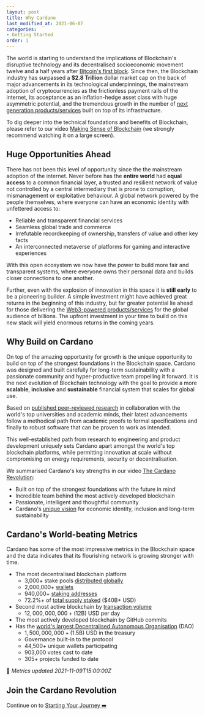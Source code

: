 ```yaml
---
layout: post
title: Why Cardano 
last_modified_at: 2021-06-07
categories:
- Getting Started
order: 1
---
```


The world is starting to understand the implications of Blockchain's 
disruptive technology and its decentralised socioeconomic movement twelve and a half years
after [Bitcoin's first block](https://www.blockchain.com/btc/block/00000000839a8e6886ab5951d76f411475428afc90947ee320161bbf18eb6048).
Since then, the Blockchain industry has surpassed a **$2.8 Trillion** dollar market cap on the back of major advancements in its technological underpinnings, the mainstream adoption of cryptocurrencies as the frictionless payment rails of the internet, its acceptance as an inflation-hedge asset class with huge asymmetric potential, and the tremendous growth in the number of [next generation products/services](https://blockchainhub.net/web3-decentralized-web/) built on top of its infrastructure. 

To dig deeper into the technical foundations and benefits of Blockchain, please refer to our video [Making Sense of Blockchain](https://www.youtube.com/watch?v=ev75v-9LU5I) (we strongly recommend watching it on a large screen).

## Huge Opportunities Ahead
There has not been this level of opportunity since the the mainstream adoption of the internet. Never before has the **entire world** had **equal access** to a common financial layer, a trusted and resilient network of value not controlled by a central intermediary that is prone to corruption, mismanagement or exploitative behaviour. A global network powered by the people themselves, where everyone can have an economic identity with unfettered access to:
 - Reliable and transparent financial services
 - Seamless global trade and commerce
 - Irrefutable recordkeeping of ownership, transfers of value and other key facts
 - An interconnected metaverse of platforms for gaming and interactive experiences

With this open ecosystem we now have the power to build more fair and transparent systems, where everyone owns their personal data and builds closer connections to one another. 

Further, even with the explosion of innovation in this space it is **still early** to be a pioneering builder. A simple investment might have achieved great returns in the beginning of this industry, but far greater potential lie ahead for those delivering the [Web3-powered products/services](https://blockchainhub.net/web3-decentralized-web/) for the global audience of billions. The upfront investment in your time to build on this new stack will yield enormous returns in the coming years. 

## Why Build on Cardano

On top of the amazing opportunity for growth is the unique opportunity to build on top of the strongest foundations in the Blockchain space. Cardano was designed and built carefully for long-term sustainability with a passionate community and hyper-productive team propelling it forward. It is the next evolution of Blockchain technology with the goal
to provide a more **scalable**, **inclusive** and **sustainable** 
financial system that scales for global use. 

Based on [published peer-reviewed research](https://iohk.io/en/research/library/) in collaboration with the world's top universities and academic minds, their latest advancements follow a methodical path from academic proofs to formal specifications and finally to robust software that can be proven to work as intended. 

This well-established path from research to engineering and product development uniquely sets Cardano apart amongst the world's top blockchain platforms, while permitting innovation at scale without compromising on energy requirements, security or decentralisation. 

We summarised Cardano's key strengths in our video [The Cardano Revolution](https://www.youtube.com/watch?v=sM0_V53_kGo): 
 - Built on top of the strongest foundations with the future in mind
 - Incredible team behind the most actively developed blockchain
 - Passionate, intelligent and thoughtful community
 - Cardano's [unique vision](https://www.youtube.com/watch?v=l_Nv0-PVrnM) for economic identity, inclusion and long-term sustainability

## Cardano's World-beating Metrics 
Cardano has some of the most impressive metrics in the Blockchain space and the data indicates that its flourishing network is growing stronger with time.

 - The most decentralised blockchain platform 
   - 3,000+ stake pools [distributed globally](https://adatools.io/hologram)
   - 2,000,000+ [wallets](https://twitter.com/Cardano/status/1455310221396611072)
   - 940,000+ [staking addresses](https://pooltool.io/)
   - 72.2%+ of [total supply staked](https://pooltool.io/) ($40B+ USD)
 - Second most active blockchain by [transaction volume](https://messari.io/asset/cardano/metrics/network-activity)
   - $12,000,000,000+ ($12B) USD per day
 - The most actively developed blockchain by GitHub commits
 - Has the [world's largest Decentralised Autonomous Organisation](https://forum.cardano.org/t/project-catalyst-fund6-voting-results-official/82084) (DAO)
   - $1,500,000,000+ ($1.5B) USD in the treasury
   - Governance built-in to the protocol
   - 44,500+ unique wallets participating
   - 903,000 votes cast to date
   - 305+ projects funded to date

📝 *Metrics updated 2021-11-09T15:00:00Z*

## Join the Cardano Revolution
Continue on to [Starting Your Journey ➡️](https://learn.lovelace.academy/getting-started/starting-your-journey)

